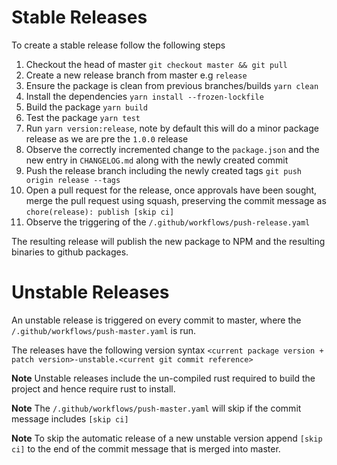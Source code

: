 # Stable Releases

To create a stable release follow the following steps

1. Checkout the head of master `git checkout master && git pull`
2. Create a new release branch from master e.g `release`
3. Ensure the package is clean from previous branches/builds `yarn clean`
4. Install the dependencies `yarn install --frozen-lockfile`
5. Build the package `yarn build`
6. Test the package `yarn test`
7. Run `yarn version:release`, note by default this will do a minor package release as we are pre the `1.0.0` release
8. Observe the correctly incremented change to the `package.json` and the new entry in `CHANGELOG.md` along with the
   newly created commit
9. Push the release branch including the newly created tags `git push origin release --tags`
10. Open a pull request for the release, once approvals have been sought, merge the pull request using squash,
    preserving the commit message as `chore(release): publish [skip ci]`
11. Observe the triggering of the `/.github/workflows/push-release.yaml`

The resulting release will publish the new package to NPM and the resulting binaries to github packages.

# Unstable Releases

An unstable release is triggered on every commit to master, where the `/.github/workflows/push-master.yaml` is run.

The releases have the following version syntax
`<current package version + patch version>-unstable.<current git commit reference>`

**Note** Unstable releases include the un-compiled rust required to build the project and hence require rust to install.

**Note** The `/.github/workflows/push-master.yaml` will skip if the commit message includes `[skip ci]`

**Note** To skip the automatic release of a new unstable version append `[skip ci]` to the end of the commit message
that is merged into master.
